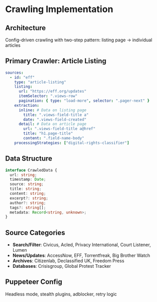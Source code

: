 # Crawling Implementation

## Architecture

Config-driven crawling with two-step pattern: listing page → individual articles

## Primary Crawler: Article Listing

```yaml
sources:
  - id: "eff"
    type: "article-listing"
    listing:
      url: "https://eff.org/updates"
      itemSelector: ".views-row"
      pagination: { type: "load-more", selector: ".pager-next" }
    extraction:
      inline: # Data on listing page
        title: ".views-field-title a"
        date: ".views-field-created"
      detail: # Data on article page
        url: ".views-field-title a@href"
        title: "h1.page-title"
        content: ".field-name-body"
    processingStrategies: ["digital-rights-classifier"]
```

## Data Structure

```typescript
interface CrawledData {
  url: string;
  timestamp: Date;
  source: string;
  title: string;
  content: string;
  excerpt?: string;
  author?: string;
  tags?: string[];
  metadata: Record<string, unknown>;
}
```

## Source Categories

- **Search/Filter**: Civicus, Acled, Privacy International, Court Listener, Lumen
- **News/Updates**: AccessNow, EFF, Torrentfreak, Big Brother Watch
- **Archives**: Citizenlab, Declassified UK, Freedom Press
- **Databases**: Crisisgroup, Global Protest Tracker

## Puppeteer Config

Headless mode, stealth plugins, adblocker, retry logic
